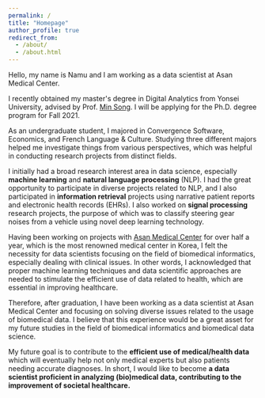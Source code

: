 ```yaml
---
permalink: /
title: "Homepage"
author_profile: true
redirect_from: 
  - /about/
  - /about.html
---
```


Hello, my name is Namu and I am working as a data scientist at Asan Medical Center.

I recently obtained my master's degree in Digital Analytics from Yonsei University, advised by Prof. [Min Song](http://informatics.yonsei.ac.kr/tsmm/minsong.html). I will be applying for the Ph.D. degree program for Fall 2021.

As an undergraduate student, I majored in Convergence Software, Economics, and French Language & Culture. Studying three different majors helped me investigate things from various perspectives, which was helpful in conducting research projects from distinct fields.

I initially had a broad research interest area in data science, especially **machine learning** and **natural language processing** (NLP). I had the great opportunity to participate in diverse projects related to NLP, and I also participated in **information retrieval** projects using narrative patient reports and electronic health records (EHRs). I also worked on **signal processing** research projects, the purpose of which was to classify steering gear noises from a vehicle using novel deep learning technology.

Having been working on projects with [Asan Medical Center](http://eng.amc.seoul.kr/gb/lang/main.do) for over half a year, which is the most renowned medical center in Korea, I felt the necessity for data scientists focusing on the field of biomedical informatics, especially dealing with clinical issues. In other words, I acknowledged that proper machine learning techniques and data scientific approaches are needed to stimulate the efficient use of data related to health, which are essential in improving healthcare. 

Therefore, after graduation, I have been working as a data scientist at Asan Medical Center and focusing on solving diverse issues related to the usage of biomedical data. I believe that this experience would be a great asset for my future studies in the field of biomedical informatics and biomedical data science.

My future goal is to contribute to the **efficient use of medical/health data** which will eventually help not only medical experts but also patients needing accurate diagnoses. In short, I would like to become **a data scientist proficient in analyzing (bio)medical data, contributing to the improvement of societal healthcare.**
